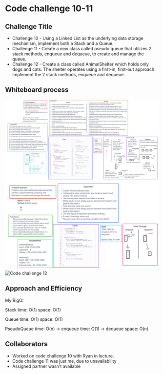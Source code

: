 # Code challenge 10-11

## Challenge Title

- Challenge 10 - Using a Linked List as the underlying data storage mechanism, implement both a Stack and a Queue.
- Challenge 11 - Create a new class called pseudo queue that utilizes 2 stack methods, enqueue and dequeue, to create and manage the queue.
- Challenge 12 - Create a class called AnimalShelter which holds only dogs and cats.
The shelter operates using a first-in, first-out approach. Implement the 2 stack methods, enqueue and dequeue.

## Whiteboard process

![Code challenge 10](../whiteboard-images/whiteboard10.png)
![Code challenge 11](../whiteboard-images/whiteboard11.png)
![Code challenge 12](../whiteboard-images/)

## Approach and Efficiency

My BigO:

Stack
time: O(1)
space: O(1)

Queue
time: O(1)
space: O(1)

PseudoQueue
time: O(n) -> enqueue
time: O(1) -> dequeue
space: O(n)

## Collaborators

- Worked on code challenge 10 with Ryan in lecture.
- Code challenge 11 was just me, due to unavailability
- Assigned partner wasn't available
